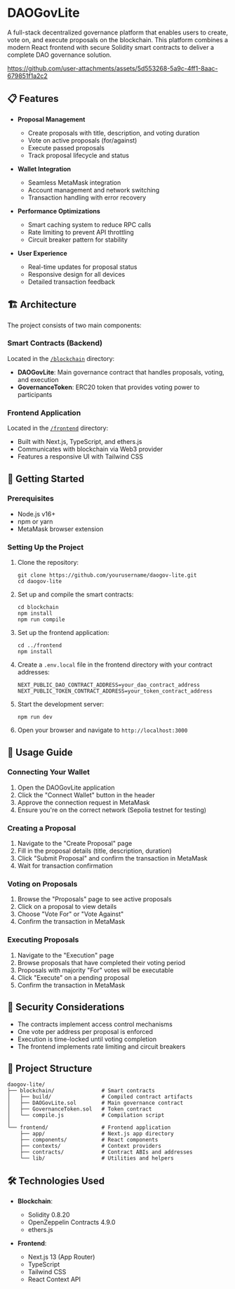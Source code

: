 # DAOGovLite

A full-stack decentralized governance platform that enables users to create, vote on, and execute proposals on the blockchain. This platform combines a modern React frontend with secure Solidity smart contracts to deliver a complete DAO governance solution.


https://github.com/user-attachments/assets/5d553268-5a9c-4ff1-8aac-679851f1a2c2


## 📋 Features

- **Proposal Management**
  - Create proposals with title, description, and voting duration
  - Vote on active proposals (for/against)
  - Execute passed proposals
  - Track proposal lifecycle and status

- **Wallet Integration**
  - Seamless MetaMask integration 
  - Account management and network switching
  - Transaction handling with error recovery

- **Performance Optimizations**
  - Smart caching system to reduce RPC calls
  - Rate limiting to prevent API throttling
  - Circuit breaker pattern for stability

- **User Experience**
  - Real-time updates for proposal status
  - Responsive design for all devices
  - Detailed transaction feedback

## 🏗️ Architecture

The project consists of two main components:

### Smart Contracts (Backend)

Located in the [`/blockchain`](./blockchain) directory:
- **DAOGovLite**: Main governance contract that handles proposals, voting, and execution
- **GovernanceToken**: ERC20 token that provides voting power to participants

### Frontend Application

Located in the [`/frontend`](./frontend) directory:
- Built with Next.js, TypeScript, and ethers.js
- Communicates with blockchain via Web3 provider
- Features a responsive UI with Tailwind CSS

## 🚀 Getting Started

### Prerequisites

- Node.js v16+
- npm or yarn
- MetaMask browser extension

### Setting Up the Project

1. Clone the repository:
   ```
   git clone https://github.com/yourusername/daogov-lite.git
   cd daogov-lite
   ```

2. Set up and compile the smart contracts:
   ```
   cd blockchain
   npm install
   npm run compile
   ```

3. Set up the frontend application:
   ```
   cd ../frontend
   npm install
   ```

4. Create a `.env.local` file in the frontend directory with your contract addresses:
   ```
   NEXT_PUBLIC_DAO_CONTRACT_ADDRESS=your_dao_contract_address
   NEXT_PUBLIC_TOKEN_CONTRACT_ADDRESS=your_token_contract_address
   ```

5. Start the development server:
   ```
   npm run dev
   ```

6. Open your browser and navigate to `http://localhost:3000`

## 📖 Usage Guide

### Connecting Your Wallet

1. Open the DAOGovLite application
2. Click the "Connect Wallet" button in the header
3. Approve the connection request in MetaMask
4. Ensure you're on the correct network (Sepolia testnet for testing)

### Creating a Proposal

1. Navigate to the "Create Proposal" page
2. Fill in the proposal details (title, description, duration)
3. Click "Submit Proposal" and confirm the transaction in MetaMask
4. Wait for transaction confirmation

### Voting on Proposals

1. Browse the "Proposals" page to see active proposals
2. Click on a proposal to view details
3. Choose "Vote For" or "Vote Against"
4. Confirm the transaction in MetaMask

### Executing Proposals

1. Navigate to the "Execution" page
2. Browse proposals that have completed their voting period
3. Proposals with majority "For" votes will be executable
4. Click "Execute" on a pending proposal
5. Confirm the transaction in MetaMask

## 🔐 Security Considerations

- The contracts implement access control mechanisms
- One vote per address per proposal is enforced
- Execution is time-locked until voting completion
- The frontend implements rate limiting and circuit breakers

## 📁 Project Structure

```
daogov-lite/
├── blockchain/               # Smart contracts
│   ├── build/                # Compiled contract artifacts
│   ├── DAOGovLite.sol        # Main governance contract
│   ├── GovernanceToken.sol   # Token contract
│   └── compile.js            # Compilation script
│
└── frontend/                 # Frontend application
    ├── app/                  # Next.js app directory
    ├── components/           # React components
    ├── contexts/             # Context providers
    ├── contracts/            # Contract ABIs and addresses
    └── lib/                  # Utilities and helpers
```

## 🛠️ Technologies Used

- **Blockchain**:
  - Solidity 0.8.20
  - OpenZeppelin Contracts 4.9.0
  - ethers.js

- **Frontend**:
  - Next.js 13 (App Router)
  - TypeScript
  - Tailwind CSS
  - React Context API
